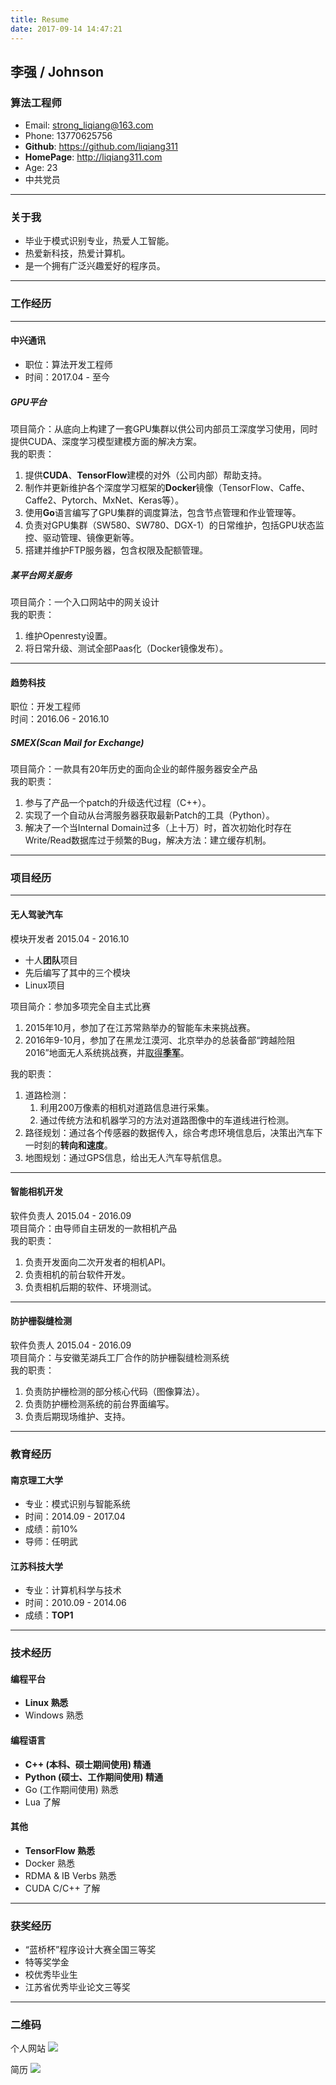 ```yaml
---
title: Resume
date: 2017-09-14 14:47:21
---
```


## 李强 / Johnson

### 算法工程师

- Email: strong_liqiang@163.com
- Phone: 13770625756
- **Github**: https://github.com/liqiang311
- **HomePage**: http://liqiang311.com
- Age: 23
- 中共党员

***

### 关于我

- 毕业于模式识别专业，热爱人工智能。
- 热爱新科技，热爱计算机。
- 是一个拥有广泛兴趣爱好的程序员。

***

### 工作经历

***

#### 中兴通讯

- 职位：算法开发工程师
- 时间：2017.04 - 至今

##### **GPU平台**

项目简介：从底向上构建了一套GPU集群以供公司内部员工深度学习使用，同时提供CUDA、深度学习模型建模方面的解决方案。  
我的职责：  
1. 提供**CUDA**、**TensorFlow**建模的对外（公司内部）帮助支持。  
2. 制作并更新维护各个深度学习框架的**Docker**镜像（TensorFlow、Caffe、Caffe2、Pytorch、MxNet、Keras等）。
3. 使用**Go**语言编写了GPU集群的调度算法，包含节点管理和作业管理等。
4. 负责对GPU集群（SW580、SW780、DGX-1）的日常维护，包括GPU状态监控、驱动管理、镜像更新等。
5. 搭建并维护FTP服务器，包含权限及配额管理。

##### 某平台网关服务  

项目简介：一个入口网站中的网关设计  
我的职责：  
1. 维护Openresty设置。
2. 将日常升级、测试全部Paas化（Docker镜像发布）。

***

#### 趋势科技

职位：开发工程师  
时间：2016.06 - 2016.10

##### SMEX(Scan Mail for Exchange)

项目简介：一款具有20年历史的面向企业的邮件服务器安全产品  
我的职责：  
1. 参与了产品一个patch的升级迭代过程（C++）。
2. 实现了一个自动从台湾服务器获取最新Patch的工具（Python）。
3. 解决了一个当Internal Domain过多（上十万）时，首次初始化时存在Write/Read数据库过于频繁的Bug，解决方法：建立缓存机制。

***

### 项目经历

***

#### 无人驾驶汽车

模块开发者 2015.04 - 2016.10  
- 十人**团队**项目
- 先后编写了其中的三个模块
- Linux项目

项目简介：参加多项完全自主式比赛  
1. 2015年10月，参加了在江苏常熟举办的智能车未来挑战赛。
2. 2016年9-10月，参加了在黑龙江漠河、北京举办的总装备部“跨越险阻2016”地面无人系统挑战赛，并[取得**季军**](http://cs.njust.edu.cn/02/14/c1817a131604/page.htm)。

我的职责：  
1. 道路检测：
    1. 利用200万像素的相机对道路信息进行采集。
    2. 通过传统方法和机器学习的方法对道路图像中的车道线进行检测。
2. 路径规划：通过各个传感器的数据传入，综合考虑环境信息后，决策出汽车下一时刻的**转向和速度**。
3. 地图规划：通过GPS信息，给出无人汽车导航信息。

***

#### 智能相机开发

软件负责人 2015.04 - 2016.09  
项目简介：由导师自主研发的一款相机产品  
我的职责：
1. 负责开发面向二次开发者的相机API。
2. 负责相机的前台软件开发。
3. 负责相机后期的软件、环境测试。

***

#### 防护栅裂缝检测

软件负责人 2015.04 - 2016.09  
项目简介：与安徽芜湖兵工厂合作的防护栅裂缝检测系统  
我的职责：  
1. 负责防护栅检测的部分核心代码（图像算法）。
2. 负责防护栅检测系统的前台界面编写。
3. 负责后期现场维护、支持。

***

### 教育经历

#### 南京理工大学

- 专业：模式识别与智能系统
- 时间：2014.09 - 2017.04
- 成绩：前10%  
- 导师：任明武

#### 江苏科技大学

- 专业：计算机科学与技术
- 时间：2010.09 - 2014.06
- 成绩：**TOP1**

***

### 技术经历

#### 编程平台

- **Linux 熟悉**
- Windows 熟悉

#### 编程语言

- **C++ (本科、硕士期间使用) 精通**
- **Python (硕士、工作期间使用) 精通**
- Go (工作期间使用) 熟悉
- Lua 了解

#### 其他

- **TensorFlow 熟悉**
- Docker 熟悉
- RDMA & IB Verbs 熟悉
- CUDA C/C++ 了解

***

### 获奖经历

- “蓝桥杯”程序设计大赛全国三等奖
- 特等奖学金
- 校优秀毕业生
- 江苏省优秀毕业论文三等奖

***

### 二维码

个人网站
![](/images/homepage.png)

简历
![](/images/resume.png)